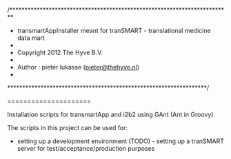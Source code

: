 /*************************************************************************
 * transmartAppInstaller meant for  tranSMART - translational medicine data mart
 *
 * Copyright 2012 The Hyve B.V.
 *
 * Author : pieter lukasse (pieter@thehyve.nl)
 *
 ******************************************************************/

=====================

Installation scripts for transmartApp and i2b2 using GAnt (Ant in Groovy)

The scripts in this project can be used for:

- setting up a development environment
(TODO) - setting up a tranSMART server for test/acceptance/production purposes
